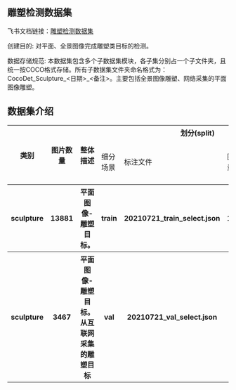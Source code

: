
## 雕塑检测数据集
飞书文档链接：[雕塑检测数据集 ](https://arashivision.feishu.cn/wiki/wikcn7sPe5z1DX3EeJuqspNChCd)  


创建目的: 对平面、全景图像完成雕塑类目标的检测。

数据存储规范: 本数据集包含多个子数据集模块，各子集分别占一个子文件夹，且统一按COCO格式存储。所有子数据集文件夹命名格式为：CocoDet_Sculpture_<日期>_<备注>。主要包括全景图像雕塑、网络采集的平面图像雕塑。

## 数据集介绍

<table>
    <tr>
        <th rowspan="2"> 类别 </th> 
        <th rowspan="2"> 图片数量 </th> 
        <th rowspan="2"> 整体描述 </th> 
        <th colspan="5"> 划分(split) </th>  
    </tr>
    <tr> 
        <td> 细分场景 </td>
        <td> 标注文件 </td>
        <td> 图片数量 </td>
        <td> 检测框数量 </td>
        <td> 细分描述 </td>
    </tr>
    <tr> 
        <th> sculpture  </th>  
        <th> 13881 </th> 
        <th> 平面图像-雕塑目标。  </th> 
        <th> train  </th> 
        <th> 20210721_train_select.json  </th>  
        <th> 13881 </th> 
        <th> 17564 </th> 
        <th> 训练样本  </th>   
    </tr>
    <tr> 
        <th> sculpture  </th>  
        <th> 3467 </th> 
        <th> 平面图像-雕塑目标。从互联网采集的雕塑目标  </th> 
        <th> val  </th> 
        <th> 20210721_val_select.json  </th>  
        <th> 3467 </th> 
        <th> 4375 </th> 
        <th> 平面图测试样本  </th>   
    </tr>
</table>
